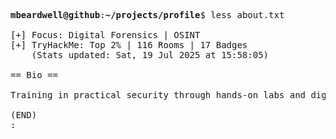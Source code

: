 <pre>

<strong>mbeardwell@github</strong>:<strong>~/projects/profile</strong>$ less about.txt

[+] Focus: Digital Forensics | OSINT
[+] TryHackMe: Top 2% | 116 Rooms | 17 Badges
    (Stats updated: Sat, 19 Jul 2025 at 15:58:05)

== Bio ==

Training in practical security through hands-on labs and digital investigations.

(END)
:
</pre>
